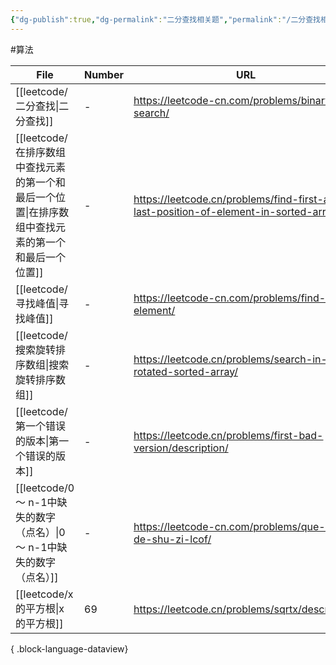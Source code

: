 ```yaml
---
{"dg-publish":true,"dg-permalink":"二分查找相关题","permalink":"/二分查找相关题/"}
---
```



#算法 

| File                                                         | Number | URL                                                                                   |
| ------------------------------------------------------------ | ------ | ------------------------------------------------------------------------------------- |
| [[leetcode/二分查找\|二分查找]]                                   | \-     | https://leetcode-cn.com/problems/binary-search/                                       |
| [[leetcode/在排序数组中查找元素的第一个和最后一个位置\|在排序数组中查找元素的第一个和最后一个位置]] | \-     | https://leetcode.cn/problems/find-first-and-last-position-of-element-in-sorted-array/ |
| [[leetcode/寻找峰值\|寻找峰值]]                                   | \-     | https://leetcode-cn.com/problems/find-peak-element/                                   |
| [[leetcode/搜索旋转排序数组\|搜索旋转排序数组]]                           | \-     | https://leetcode.cn/problems/search-in-rotated-sorted-array/                          |
| [[leetcode/第一个错误的版本\|第一个错误的版本]]                           | \-     | https://leetcode.cn/problems/first-bad-version/description/                           |
| [[leetcode/0 ～ n-1中缺失的数字（点名）\|0 ～ n-1中缺失的数字（点名）]]         | \-     | https://leetcode-cn.com/problems/que-shi-de-shu-zi-lcof/                              |
| [[leetcode/x 的平方根\|x 的平方根]]                               | 69     | https://leetcode.cn/problems/sqrtx/description/                                       |

{ .block-language-dataview}